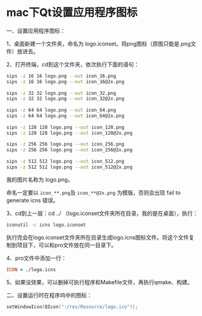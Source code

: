 # mac下Qt设置应用程序图标

一、设置应用程序图标：

1、桌面新建一个文件夹，命名为 logo.iconset。将png图标（原图只能是.png文件）放进去。

2、打开终端，cd到这个文件夹，依次执行下面的语句：

```sh
sips -z 16 16 logo.png --out icon_16.png
sips -z 16 16 logo.png --out icon_16@2x.png
 
sips -z 32 32 logo.png --out icon_32.png
sips -z 32 32 logo.png --out icon_32@2x.png
 
sips -z 64 64 logo.png --out icon_64.png
sips -z 64 64 logo.png --out icon_64@2x.png
 
sips -z 128 128 logo.png --out icon_128.png
sips -z 128 128 logo.png --out icon_128@2x.png
 
sips -z 256 256 logo.png --out icon_256.png
sips -z 256 256 logo.png --out icon_256@2x.png
 
sips -z 512 512 logo.png --out icon_512.png
sips -z 512 512 logo.png --out icon_512@2x.png
```

我的图片名称为 logo.png。

命名一定要以 `icon_**.png`及 `icon_**@2x.png` 为模版，否则会出现 fail to generate  icns 错误。

3、cd到上一层：cd ../ （logo.iconset文件夹所在目录，我的是在桌面），执行：

```sh
iconutil -c icns logo.iconset
```

执行完会在logo.iconset文件夹所在目录生成logo.icns图标文件。将这个文件复制到项目下，可以和pro文件放在同一目录下。

4、pro文件中添加一行：

```pro
ICON = ./logo.icns
```

5、如果没效果，可以删掉可执行程序和Makefile文件，再执行qmake、构建。

二、设置运行时在程序坞中的图标：

```cpp
setWindowIcon(QIcon(":/res/Resource/logo.ico"));
```

